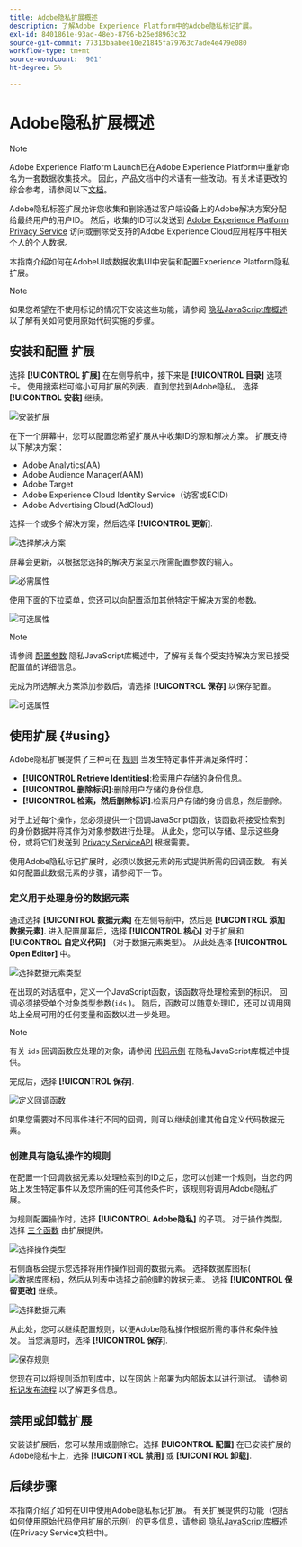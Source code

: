 ```yaml
---
title: Adobe隐私扩展概述
description: 了解Adobe Experience Platform中的Adobe隐私标记扩展。
exl-id: 8401861e-93ad-48eb-8796-b26ed8963c32
source-git-commit: 77313baabee10e21845fa79763c7ade4e479e080
workflow-type: tm+mt
source-wordcount: '901'
ht-degree: 5%

---
```


# Adobe隐私扩展概述

>[!NOTE]
>
>Adobe Experience Platform Launch已在Adobe Experience Platform中重新命名为一套数据收集技术。 因此，产品文档中的术语有一些改动。有关术语更改的综合参考，请参阅以下[文档](../../../term-updates.md)。

Adobe隐私标签扩展允许您收集和删除通过客户端设备上的Adobe解决方案分配给最终用户的用户ID。 然后，收集的ID可以发送到 [Adobe Experience Platform Privacy Service](../../../../privacy-service/home.md) 访问或删除受支持的Adobe Experience Cloud应用程序中相关个人的个人数据。

本指南介绍如何在AdobeUI或数据收集UI中安装和配置Experience Platform隐私扩展。

>[!NOTE]
>
>如果您希望在不使用标记的情况下安装这些功能，请参阅 [隐私JavaScript库概述](../../../../privacy-service/js-library.md) 以了解有关如何使用原始代码实施的步骤。

## 安装和配置 扩展

选择 **[!UICONTROL 扩展]** 在左侧导航中，接下来是 **[!UICONTROL 目录]** 选项卡。 使用搜索栏可缩小可用扩展的列表，直到您找到Adobe隐私。 选择 **[!UICONTROL 安装]** 继续。

![安装扩展](../../../images/extensions/privacy/install.png)

在下一个屏幕中，您可以配置您希望扩展从中收集ID的源和解决方案。 扩展支持以下解决方案：

* Adobe Analytics(AA)
* Adobe Audience Manager(AAM)
* Adobe Target
* Adobe Experience Cloud Identity Service（访客或ECID）
* Adobe Advertising Cloud(AdCloud)

选择一个或多个解决方案，然后选择 **[!UICONTROL 更新]**.

![选择解决方案](../../../images/extensions/privacy/select-solutions.png)

屏幕会更新，以根据您选择的解决方案显示所需配置参数的输入。

![必需属性](../../../images/extensions/privacy/required-properties.png)

使用下面的下拉菜单，您还可以向配置添加其他特定于解决方案的参数。

![可选属性](../../../images/extensions/privacy/optional-properties.png)

>[!NOTE]
>
>请参阅 [配置参数](../../../../privacy-service/js-library.md#config-params) 隐私JavaScript库概述中，了解有关每个受支持解决方案已接受配置值的详细信息。

完成为所选解决方案添加参数后，请选择 **[!UICONTROL 保存]** 以保存配置。

![可选属性](../../../images/extensions/privacy/save-config.png)

## 使用扩展 {#using}

Adobe隐私扩展提供了三种可在 [规则](../../../ui/managing-resources/rules.md) 当发生特定事件并满足条件时：

* **[!UICONTROL Retrieve Identities]**:检索用户存储的身份信息。
* **[!UICONTROL 删除标识]**:删除用户存储的身份信息。
* **[!UICONTROL 检索，然后删除标识]**:检索用户存储的身份信息，然后删除。

对于上述每个操作，您必须提供一个回调JavaScript函数，该函数将接受检索到的身份数据并将其作为对象参数进行处理。 从此处，您可以存储、显示这些身份，或将它们发送到 [Privacy ServiceAPI](../../../../privacy-service/api/overview.md) 根据需要。

使用Adobe隐私标记扩展时，必须以数据元素的形式提供所需的回调函数。 有关如何配置此数据元素的步骤，请参阅下一节。

### 定义用于处理身份的数据元素

通过选择 **[!UICONTROL 数据元素]** 在左侧导航中，然后是 **[!UICONTROL 添加数据元素]**. 进入配置屏幕后，选择 **[!UICONTROL 核心]** 对于扩展和 **[!UICONTROL 自定义代码]** （对于数据元素类型）。 从此处选择 **[!UICONTROL Open Editor]** 中。

![选择数据元素类型](../../../images/extensions/privacy/data-element-type.png)

在出现的对话框中，定义一个JavaScript函数，该函数将处理检索到的标识。 回调必须接受单个对象类型参数(`ids` )。 随后，函数可以随意处理ID，还可以调用网站上全局可用的任何变量和函数以进一步处理。

>[!NOTE]
>
>有关 `ids` 回调函数应处理的对象，请参阅 [代码示例](../../../../privacy-service/js-library.md#samples) 在隐私JavaScript库概述中提供。

完成后，选择 **[!UICONTROL 保存]**.

![定义回调函数](../../../images/extensions/privacy/define-custom-code.png)

如果您需要对不同事件进行不同的回调，则可以继续创建其他自定义代码数据元素。

### 创建具有隐私操作的规则

在配置一个回调数据元素以处理检索到的ID之后，您可以创建一个规则，当您的网站上发生特定事件以及您所需的任何其他条件时，该规则将调用Adobe隐私扩展。

为规则配置操作时，选择 **[!UICONTROL Adobe隐私]** 的子项。 对于操作类型，选择 [三个函数](#using) 由扩展提供。

![选择操作类型](../../../images/extensions/privacy/action-type.png)

右侧面板会提示您选择将用作操作回调的数据元素。 选择数据库图标(![数据库图标](../../../images/extensions/privacy/database.png))，然后从列表中选择之前创建的数据元素。 选择 **[!UICONTROL 保留更改]** 继续。

![选择数据元素](../../../images/extensions/privacy/add-data-element.png)

从此处，您可以继续配置规则，以便Adobe隐私操作根据所需的事件和条件触发。 当您满意时，选择 **[!UICONTROL 保存]**.

![保存规则](../../../images/extensions/privacy/save-rule.png)

您现在可以将规则添加到库中，以在网站上部署为内部版本以进行测试。 请参阅 [标记发布流程](../../../ui/publishing/overview.md) 以了解更多信息。

## 禁用或卸载扩展

安装该扩展后，您可以禁用或删除它。选择 **[!UICONTROL 配置]** 在已安装扩展的Adobe隐私卡上，选择 **[!UICONTROL 禁用]** 或 **[!UICONTROL 卸载]**.

## 后续步骤

本指南介绍了如何在UI中使用Adobe隐私标记扩展。 有关扩展提供的功能（包括如何使用原始代码使用扩展的示例）的更多信息，请参阅 [隐私JavaScript库概述](../../../../privacy-service/js-library.md) (在Privacy Service文档中)。
